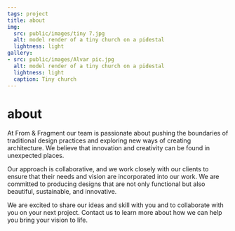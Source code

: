 ```yaml
---
tags: project
title: about
img:
  src: public/images/tiny 7.jpg
  alt: model render of a tiny church on a pidestal
  lightness: light
gallery:
- src: public/images/Alvar pic.jpg
  alt: model render of a tiny church on a pidestal
  lightness: light
  caption: Tiny church
---
```

# about

 At From & Fragment our team is passionate about pushing the boundaries of traditional design practices and exploring new ways of creating architecture. We believe that innovation and creativity can be found in unexpected places.

 Our approach is collaborative, and we work closely with our clients to ensure that their needs and vision are incorporated into our work. We are committed to producing designs that are not only functional but also beautiful, sustainable, and innovative.

 We are excited to share our ideas and skill with you and to collaborate with you on your next project. Contact us to learn more about how we can help you bring your vision to life.